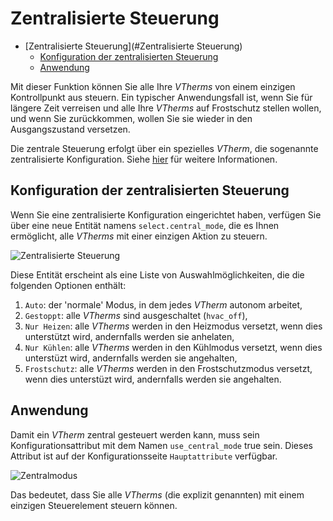 # Zentralisierte Steuerung

- [Zentralisierte Steuerung](#Zentralisierte Steuerung)
  - [Konfiguration der zentralisierten Steuerung](#Konfiguration-der-zentralisierten-steuerung)
  - [Anwendung](#anwendung)

Mit dieser Funktion können Sie alle Ihre _VTherms_ von einem einzigen Kontrollpunkt aus steuern.
Ein typischer Anwendungsfall ist, wenn Sie für längere Zeit verreisen und alle Ihre _VTherms_ auf Frostschutz stellen wollen, und wenn Sie zurückkommen, wollen Sie sie wieder in den Ausgangszustand versetzen.

Die zentrale Steuerung erfolgt über ein spezielles _VTherm_, die sogenannte zentralisierte Konfiguration. Siehe [hier](creation.md#centralized-configuration) für weitere Informationen.

## Konfiguration der zentralisierten Steuerung

Wenn Sie eine zentralisierte Konfiguration eingerichtet haben, verfügen Sie über eine neue Entität namens `select.central_mode`, die es Ihnen ermöglicht, alle _VTherms_ mit einer einzigen Aktion zu steuern.

![Zentralisierte Steuerung](images/central-mode.png)

Diese Entität erscheint als eine Liste von Auswahlmöglichkeiten, die die folgenden Optionen enthält:
1. `Auto`: der 'normale' Modus, in dem jedes _VTherm_ autonom arbeitet,
2. `Gestoppt`: alle _VTherms_ sind ausgeschaltet (`hvac_off`),
3. `Nur Heizen`: alle _VTherms_ werden in den Heizmodus versetzt, wenn dies unterstützt wird, andernfalls werden sie anhelaten,
4. `Nur Kühlen`: alle _VTherms_ werden in den Kühlmodus versetzt, wenn dies unterstüzt wird, andernfalls werden sie angehalten,
5. `Frostschutz`: alle _VTherms_ werden in den Frostschutzmodus versetzt, wenn dies unterstüzt wird, andernfalls werden sie angehalten.

## Anwendung

Damit ein _VTherm_ zentral gesteuert werden kann, muss sein Konfigurationsattribut mit dem Namen `use_central_mode` true sein. Dieses Attribut ist auf der Konfigurationsseite `Hauptattribute` verfügbar.

![Zentralmodus](images/use-central-mode.png)

Das bedeutet, dass Sie alle _VTherms_ (die explizit genannten) mit einem einzigen Steuerelement steuern können.